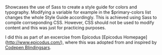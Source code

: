 Showcases the use of Sass to create a style guide for colors and typography.
Modifying a variable for example in the $primary-colors list changes the whole Style Guide accordingly. This is achieved using Sass to compile corrseponding CSS.
However, CSS should not be used to modify content and this was just for practicing purposes.

I did this as part of an excercise from Epicodus [Epicodus Homepage] (http://www.epicodus.com/), where this was adopted from and inspired by [Codepen Blindingsars](https://codepen.io/blindingstars/).
